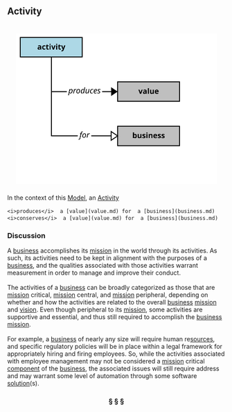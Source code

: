 ## Activity

<div  style="float: right; margin: 20px"><img src="activity.svg"/></div>

In the context of this [Model](model.md), an [Activity](activity.md)

```
<i>produces</i>  a [value](value.md) for  a [business](business.md)
<i>conserves</i>  a [value](value.md) for  a [business](business.md)
```

### Discussion

A [business](business.md) accomplishes its [mission](mission.md) in the world through its activities.
As such, its activities need to be kept in alignment with the purposes of a [business](business.md), and the
qualities associated with those activities warrant measurement in order to manage and improve their conduct.<br/><br/>The activities of a [business](business.md) can be broadly categorized as those that are [mission](mission.md) critical, [mission](mission.md) central,
and [mission](mission.md) peripheral, depending on whether and how the activities are related to the overall [business](business.md) [mission](mission.md) and [vision](vision.md).
Even though peripheral to its [mission](mission.md), some activities are supportive and essential, and thus still required to
accomplish the [business](business.md) [mission](mission.md).<br/><br/>For example, a [business](business.md) of nearly any size will require human re[sources](source.md), and specific regulatory policies
will be in place within a legal framework for appropriately hiring and firing employees.
So, while the activities associated with employee management may not be considered a [mission](mission.md) critical [component](component.md)
of the [business](business.md), the associated issues will still require address and may warrant some level of automation
through some software [solution](solution.md)(s).


<h3 align="center"><b>&sect; &sect; &sect;</b></h3>
